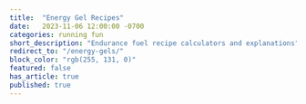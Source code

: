 ```yaml
---
title:  "Energy Gel Recipes"
date:   2023-11-06 12:00:00 -0700
categories: running fun
short_description: "Endurance fuel recipe calculators and explanations"
redirect_to: "/energy-gels/"
block_color: "rgb(255, 131, 0)"
featured: false
has_article: true
published: true
---
```


